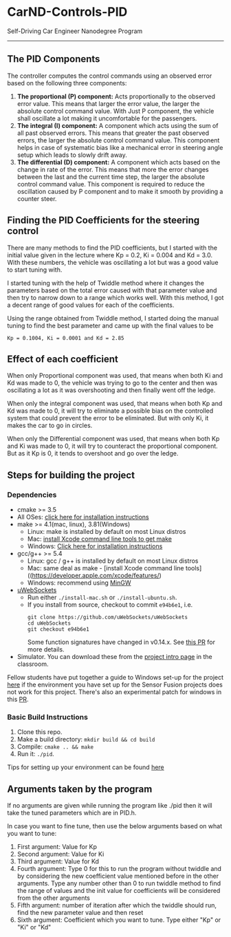# CarND-Controls-PID
Self-Driving Car Engineer Nanodegree Program

---

## The PID Components

The controller computes the control commands using an observed error based on the following three components:

1. **The proportional (P) component:** Acts proportionally to the observed  error value. This means that larger the error value, the larger the absolute control command value. With Just P component, the vehicle shall oscillate a lot making it uncomfortable for the passengers.
2. **The integral (I) component:** A component which acts using the sum of all past observed  errors. This means that greater the past observed errors, the larger the absolute control command value. This component helps in case of systematic bias like a mechanical error in steering angle setup which leads to slowly drift away.
3. **The differential (D) component:** A component which acts based on the change in rate of the error. This means that more the error changes between the last and the current  time step, the larger the absolute control command value. This component is required to reduce the oscillation caused by P component and to make it smooth by providing a counter steer.



## Finding the PID Coefficients for the steering control

There are many methods to find the PID coefficients, but I started with the initial value given in the lecture where Kp = 0.2, Ki = 0.004 and Kd = 3.0. With these numbers, the vehicle was oscillating a lot but was a good value to start tuning with.

I started tuning with the help of Twiddle method where it changes the parameters based on the total error caused with that parameter value and then try to narrow down to a range which works well. With this method, I got a decent range of good values for each of the coefficients.

Using the range obtained from Twiddle method, I started doing the manual tuning to find the best parameter and came up with the final values to be

```
Kp = 0.1004, Ki = 0.0001 and Kd = 2.85
```



## Effect of each coefficient

When only Proportional component was used, that means when both Ki and Kd was made to 0, the vehicle was trying to go to the center and then was oscillating a lot as it was overshooting and then finally went off the ledge.

When only the integral component was used, that means when both Kp and Kd was made to 0, it will try to eliminate a possible bias on the controlled system that could prevent the error to be eliminated. But with only Ki, it makes the car to  go in circles. 

When only the Differential component was used, that means when both Kp and Ki was made to 0, it will try to counteract the proportional component. But as it Kp is 0, it tends to overshoot and go over the ledge.

## Steps for building the project

### Dependencies

* cmake >= 3.5
 * All OSes: [click here for installation instructions](https://cmake.org/install/)
* make >= 4.1(mac, linux), 3.81(Windows)
  * Linux: make is installed by default on most Linux distros
  * Mac: [install Xcode command line tools to get make](https://developer.apple.com/xcode/features/)
  * Windows: [Click here for installation instructions](http://gnuwin32.sourceforge.net/packages/make.htm)
* gcc/g++ >= 5.4
  * Linux: gcc / g++ is installed by default on most Linux distros
  * Mac: same deal as make - [install Xcode command line tools]((https://developer.apple.com/xcode/features/)
  * Windows: recommend using [MinGW](http://www.mingw.org/)
* [uWebSockets](https://github.com/uWebSockets/uWebSockets)
  * Run either `./install-mac.sh` or `./install-ubuntu.sh`.
  * If you install from source, checkout to commit `e94b6e1`, i.e.
    ```
    git clone https://github.com/uWebSockets/uWebSockets 
    cd uWebSockets
    git checkout e94b6e1
    ```
    Some function signatures have changed in v0.14.x. See [this PR](https://github.com/udacity/CarND-MPC-Project/pull/3) for more details.
* Simulator. You can download these from the [project intro page](https://github.com/udacity/self-driving-car-sim/releases) in the classroom.

Fellow students have put together a guide to Windows set-up for the project [here](https://s3-us-west-1.amazonaws.com/udacity-selfdrivingcar/files/Kidnapped_Vehicle_Windows_Setup.pdf) if the environment you have set up for the Sensor Fusion projects does not work for this project. There's also an experimental patch for windows in this [PR](https://github.com/udacity/CarND-PID-Control-Project/pull/3).

### Basic Build Instructions

1. Clone this repo.
2. Make a build directory: `mkdir build && cd build`
3. Compile: `cmake .. && make`
4. Run it: `./pid`. 

Tips for setting up your environment can be found [here](https://classroom.udacity.com/nanodegrees/nd013/parts/40f38239-66b6-46ec-ae68-03afd8a601c8/modules/0949fca6-b379-42af-a919-ee50aa304e6a/lessons/f758c44c-5e40-4e01-93b5-1a82aa4e044f/concepts/23d376c7-0195-4276-bdf0-e02f1f3c665d)

## Arguments taken by the program

If no arguments are given while running the program like ./pid then it will take the tuned parameters which are in PID.h.

In case you want to fine tune, then use the below arguments based on what you want to tune:

1. First argument: Value for Kp
2. Second argument: Value for Ki
3. Third argument: Value for Kd
4. Fourth argument: Type 0 for this to run the program without twiddle and by considering the new coefficient value mentioned before in the other arguments. Type any number other than 0 to run twiddle method to find the range of values and the init value for coefficients will be considered from the other arguments
5. Fifth argument: number of iteration after which the twiddle should run, find the new parameter value and then reset
6. Sixth argument: Coefficient which you want to tune. Type either "Kp" or "Ki" or "Kd"